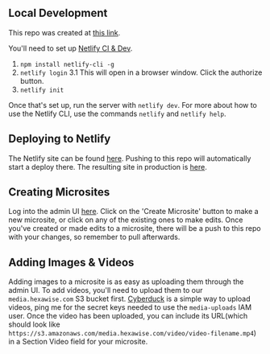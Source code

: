 ## Local Development

This repo was created at [this link](https://app.netlify.com/start/deploy?repository=https://github.com/netlify-templates/one-click-hugo-cms&stack=cms).

You'll need to set up [Netlify CI & Dev](https://docs.netlify.com/cli/get-started/#installation).
1. `npm install netlify-cli -g`
2. `netlify login`
	3.1 This will open in a browser window. Click the authorize button.
3. `netlify init`

Once that's set up, run the server with `netlify dev`.
For more about how to use the Netlify CLI, use the commands `netlify` and `netlify help`.

## Deploying to Netlify

The Netlify site can be found [here](https://app.netlify.com/sites/stupefied-goldberg-35c5b7/overview).
Pushing to this repo will automatically start a deploy there.
The resulting site in production is [here](https://value.hexawise.com).

## Creating Microsites
Log into the admin UI [here](https://value.hexawise.com/admin).
Click on the 'Create Microsite' button to make a new microsite, or click on any of the existing ones to make edits.
Once you've created or made edits to a microsite, there will be a push to this repo with your changes, so remember to pull afterwards.

## Adding Images & Videos
Adding images to a microsite is as easy as uploading them through the admin UI.
To add videos, you'll need to upload them to our `media.hexawise.com` S3 bucket first.
[Cyberduck](https://cyberduck.io/) is a simple way to upload videos, ping me for the secret keys needed to use the `media-uploads` IAM user.
Once the video has been uploaded, you can include its URL(which should look like `https://s3.amazonaws.com/media.hexawise.com/video/video-filename.mp4`) in a Section Video field for your microsite.
